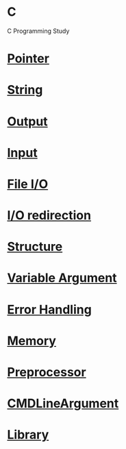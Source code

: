 # C
C Programming Study

# [Pointer](https://github.com/mbsmbs/C/blob/main/CPointer)

# [String](https://github.com/mbsmbs/C/blob/main/CString/CString.md)

# [Output](https://github.com/mbsmbs/C/blob/main/output/output.md)

# [Input](https://github.com/mbsmbs/C/blob/main/Input/Input.md)

# [File I/O](https://github.com/mbsmbs/C/blob/main/FileIO/FileIO.md)

# [I/O redirection](https://github.com/mbsmbs/C/blob/main/IORedirection/IORedirection.md)

# [Structure](https://github.com/mbsmbs/C/blob/main/Structure/Structure.md)

# [Variable Argument](https://github.com/mbsmbs/C/blob/main/VariableArgument/VariableArgument.md)

# [Error Handling](https://github.com/mbsmbs/C/blob/main/ErrorHandling/ErrorHandling.md)

# [Memory](https://github.com/mbsmbs/C/blob/main/Memory/Memory.md)

# [Preprocessor](https://github.com/mbsmbs/C/blob/main/Preprocessor/Preprocessor.md)

# [CMDLineArgument]()

# [Library]()
